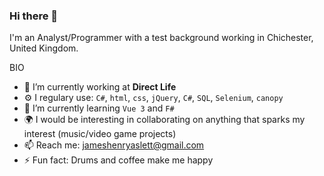 ### Hi there 👋

I'm an Analyst/Programmer with a test background working in Chichester, United Kingdom.

BIO

- 🔭 I’m currently working at **Direct Life**
- ⚙️ I regulary use: `C#`, `html`, `css`, `jQuery`, `C#`, `SQL`, `Selenium`, `canopy`
- 🌱 I’m currently learning `Vue 3` and `F#`
- 🌍 I would be interesting in collaborating on anything that sparks my interest (music/video game projects)
- 📫 Reach me: jameshenryaslett@gmail.com
- ⚡ Fun fact: Drums and coffee make me happy
